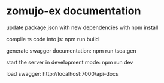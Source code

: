 # zomujo-ex documentation
update package.json with new dependencies with npm install

compile ts code into js: npm run build  

generate swagger documentation: npm run tsoa:gen    

start the server in development mode: npm run dev   

load swagger: http://localhost:7000/api-docs

